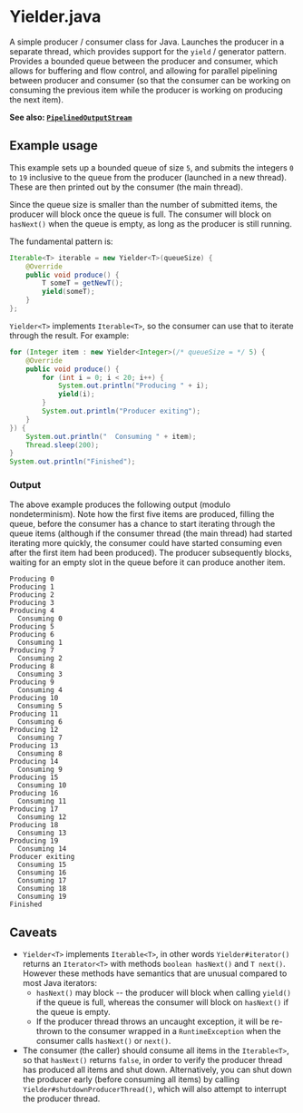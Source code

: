 # Yielder.java

A simple producer / consumer class for Java. Launches the producer in a separate thread, which provides support for the `yield` / generator pattern. Provides a bounded queue between the producer and consumer, which allows for buffering and flow control, and allowing for parallel pipelining between producer and consumer (so that the consumer can be working on consuming the previous item while the producer is working on producing the next item).

**See also: [`PipelinedOutputStream`](https://github.com/lukehutch/PipelinedOutputStream)**

## Example usage

This example sets up a bounded queue of size `5`, and submits the integers `0` to `19` inclusive to the queue from the producer (launched in a new thread). These are then printed out by the consumer (the main thread).

Since the queue size is smaller than the number of submitted items, the producer will block once the queue is full. The consumer will block on `hasNext()` when the queue is empty, as long as the producer is still running.

The fundamental pattern is:

```java
Iterable<T> iterable = new Yielder<T>(queueSize) {
    @Override
    public void produce() {
        T someT = getNewT();
        yield(someT);
    }
};
```

`Yielder<T>` implements `Iterable<T>`, so the consumer can use that to iterate through the result. For example:

```java
for (Integer item : new Yielder<Integer>(/* queueSize = */ 5) {
    @Override
    public void produce() {
        for (int i = 0; i < 20; i++) {
            System.out.println("Producing " + i);
            yield(i);
        }
        System.out.println("Producer exiting");
    }
}) {
    System.out.println("  Consuming " + item);
    Thread.sleep(200);
}
System.out.println("Finished");
```

### Output

The above example produces the following output (modulo nondeterminism). Note how the first five items are produced, filling the queue, before the consumer has a chance to start iterating through the queue items (although if the consumer thread (the main thread) had started iterating more quickly, the consumer could have started consuming even after the first item had been produced). The producer subsequently blocks, waiting for an empty slot in the queue before it can produce another item.

```
Producing 0
Producing 1
Producing 2
Producing 3
Producing 4
  Consuming 0
Producing 5
Producing 6
  Consuming 1
Producing 7
  Consuming 2
Producing 8
  Consuming 3
Producing 9
  Consuming 4
Producing 10
  Consuming 5
Producing 11
  Consuming 6
Producing 12
  Consuming 7
Producing 13
  Consuming 8
Producing 14
  Consuming 9
Producing 15
  Consuming 10
Producing 16
  Consuming 11
Producing 17
  Consuming 12
Producing 18
  Consuming 13
Producing 19
  Consuming 14
Producer exiting
  Consuming 15
  Consuming 16
  Consuming 17
  Consuming 18
  Consuming 19
Finished
```

## Caveats

* `Yielder<T>` implements `Iterable<T>`, in other words `Yielder#iterator()` returns an `Iterator<T>` with methods `boolean hasNext()` and `T next()`. However these methods have semantics that are unusual compared to most Java iterators:
  * `hasNext()` may block -- the producer will block when calling `yield()` if the queue is full, whereas the consumer will block on `hasNext()` if the queue is empty.
  * If the producer thread throws an uncaught exception, it will be re-thrown to the consumer wrapped in a `RuntimeException` when the consumer calls `hasNext()` or `next()`.
* The consumer (the caller) should consume all items in the `Iterable<T>`, so that `hasNext()` returns `false`, in order to verify the producer thread has produced all items and shut down. Alternatively, you can shut down the producer early (before consuming all items) by calling `Yielder#shutdownProducerThread()`, which will also attempt to interrupt the producer thread.
